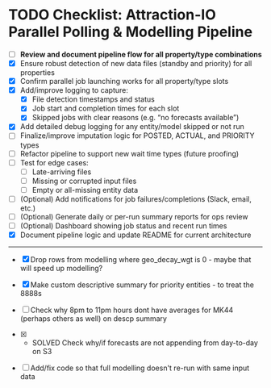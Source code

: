 # TODO Checklist: Attraction-IO Parallel Polling & Modelling Pipeline

- [ ] **Review and document pipeline flow for all property/type combinations**
- [X] Ensure robust detection of new data files (standby and priority) for all properties
- [X] Confirm parallel job launching works for all property/type slots
- [X] Add/improve logging to capture:
    - [X] File detection timestamps and status
    - [X] Job start and completion times for each slot
    - [X] Skipped jobs with clear reasons (e.g. “no forecasts available”)
- [X] Add detailed debug logging for any entity/model skipped or not run
- [ ] Finalize/improve imputation logic for POSTED, ACTUAL, and PRIORITY types
- [ ] Refactor pipeline to support new wait time types (future proofing)
- [ ] Test for edge cases:
    - [ ] Late-arriving files
    - [ ] Missing or corrupted input files
    - [ ] Empty or all-missing entity data
- [ ] (Optional) Add notifications for job failures/completions (Slack, email, etc.)
- [ ] (Optional) Generate daily or per-run summary reports for ops review
- [ ] (Optional) Dashboard showing job status and recent run times
- [X] Document pipeline logic and update README for current architecture

---

- [X] Drop rows from modelling where geo_decay_wgt is 0 - maybe that will speed up modelling?
- [X] Make custom descriptive summary for priority entities - to treat the 8888s
- [ ] Check why 8pm to 11pm hours dont have averages for MK44 (perhaps others as well) on descp summary
- [X] - SOLVED Check why/if forecasts are not appending from day-to-day on S3
- [ ] Add/fix code so that full modelling doesn't re-run with same input data

